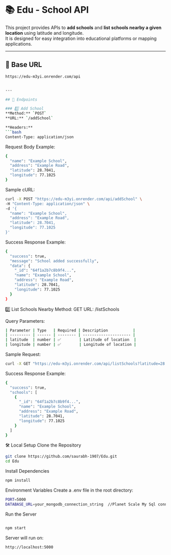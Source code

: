 # 📚 Edu - School API

This project provides APIs to **add schools** and **list schools nearby a given location** using latitude and longitude.  
It is designed for easy integration into educational platforms or mapping applications.

---

## 🚀 Base URL
```bash 
https://edu-m3yi.onrender.com/api 
```


```bash 

---

## 📌 Endpoints

### 1️⃣ Add School
**Method:** `POST`  
**URL:** `/addSchool`  

**Headers:**
```bash
Content-Type: application/json

```
Request Body Example:
```bash
{
  "name": "Example School",
  "address": "Example Road",
  "latitude": 28.7041,
  "longitude": 77.1025
}

 ```
Sample cURL:
```bash
curl -X POST "https://edu-m3yi.onrender.com/api/addSchool" \
-H "Content-Type: application/json" \
-d '{
  "name": "Example School",
  "address": "Example Road",
  "latitude": 28.7041,
  "longitude": 77.1025
}'

 ```
Success Response Example:

```bash
{
  "success": true,
  "message": "School added successfully",
  "data": {
    "_id": "64f1a2b7c8b9f4...",
    "name": "Example School",
    "address": "Example Road",
    "latitude": 28.7041,
    "longitude": 77.1025
  }
}

 ```
2️⃣ List Schools Nearby
Method: GET
URL: /listSchools

Query Parameters:
```bash 
| Parameter | Type   | Required | Description           |
| --------- | ------ | -------- | --------------------- |
| latitude  | number | ✅        | Latitude of location  |
| longitude | number | ✅        | Longitude of location |


```
Sample Request:

```bash 
curl -X GET "https://edu-m3yi.onrender.com/api/listSchools?latitude=28.7041&longitude=77.1025"

```
Success Response Example:
```bash 
{
  "success": true,
  "schools": [
    {
      "_id": "64f1a2b7c8b9f4...",
      "name": "Example School",
      "address": "Example Road",
      "latitude": 28.7041,
      "longitude": 77.1025
    }
  ]
}

```
🛠 Local Setup
Clone the Repository

```bash 
git clone https://github.com/saurabh-1907/Edu.git
cd Edu

```

Install Dependencies
```bash 
npm install

```
Environment Variables
Create a .env file in the root directory:

```bash 
PORT=5000
DATABASE_URL=your_mongodb_connection_string  //Planet Scale My Sql connection string


```

Run the Server

```bash

npm start
```
Server will run on:
```bash
http://localhost:5000

```
